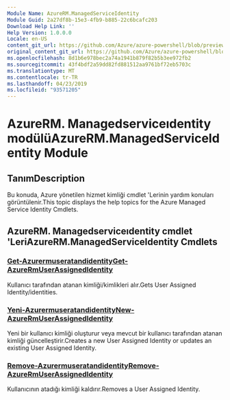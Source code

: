 ```yaml
---
Module Name: AzureRM.ManagedServiceIdentity
Module Guid: 2a27df8b-15e3-4fb9-b885-22c6bcafc203
Download Help Link: ''
Help Version: 1.0.0.0
Locale: en-US
content_git_url: https://github.com/Azure/azure-powershell/blob/preview/src/ResourceManager/ManagedServiceIdentity/Commands.ManagedServiceIdentity/help/AzureRM.ManagedServiceIdentity.md
original_content_git_url: https://github.com/Azure/azure-powershell/blob/preview/src/ResourceManager/ManagedServiceIdentity/Commands.ManagedServiceIdentity/help/AzureRM.ManagedServiceIdentity.md
ms.openlocfilehash: 8d1b6e978bec2a74a1941b879f82b5b3ee972fb2
ms.sourcegitcommit: 43f4bdf2a59dd82fd881512aa9761bf72eb5703c
ms.translationtype: MT
ms.contentlocale: tr-TR
ms.lasthandoff: 04/23/2019
ms.locfileid: "93571205"
---
```

# <span data-ttu-id="036e0-101">AzureRM. Managedserviceıdentity modülü</span><span class="sxs-lookup"><span data-stu-id="036e0-101">AzureRM.ManagedServiceIdentity Module</span></span>
## <span data-ttu-id="036e0-102">Tanım</span><span class="sxs-lookup"><span data-stu-id="036e0-102">Description</span></span>
<span data-ttu-id="036e0-103">Bu konuda, Azure yönetilen hizmet kimliği cmdlet 'Lerinin yardım konuları görüntülenir.</span><span class="sxs-lookup"><span data-stu-id="036e0-103">This topic displays the help topics for the Azure Managed Service Identity Cmdlets.</span></span>

## <span data-ttu-id="036e0-104">AzureRM. Managedserviceıdentity cmdlet 'Leri</span><span class="sxs-lookup"><span data-stu-id="036e0-104">AzureRM.ManagedServiceIdentity Cmdlets</span></span>
### [<span data-ttu-id="036e0-105">Get-Azurermuseratandidentity</span><span class="sxs-lookup"><span data-stu-id="036e0-105">Get-AzureRmUserAssignedIdentity</span></span>](Get-AzureRmUserAssignedIdentity.md)
<span data-ttu-id="036e0-106">Kullanıcı tarafından atanan kimliği/kimlikleri alır.</span><span class="sxs-lookup"><span data-stu-id="036e0-106">Gets User Assigned Identity/identities.</span></span>

### [<span data-ttu-id="036e0-107">Yeni-Azurermuseratandidentity</span><span class="sxs-lookup"><span data-stu-id="036e0-107">New-AzureRmUserAssignedIdentity</span></span>](New-AzureRmUserAssignedIdentity.md)
<span data-ttu-id="036e0-108">Yeni bir kullanıcı kimliği oluşturur veya mevcut bir kullanıcı tarafından atanan kimliği güncelleştirir.</span><span class="sxs-lookup"><span data-stu-id="036e0-108">Creates a new User Assigned Identity or updates an existing User Assigned Identity.</span></span>

### [<span data-ttu-id="036e0-109">Remove-Azurermuseratandidentity</span><span class="sxs-lookup"><span data-stu-id="036e0-109">Remove-AzureRmUserAssignedIdentity</span></span>](Remove-AzureRmUserAssignedIdentity.md)
<span data-ttu-id="036e0-110">Kullanıcının atadığı kimliği kaldırır.</span><span class="sxs-lookup"><span data-stu-id="036e0-110">Removes a User Assigned Identity.</span></span>

